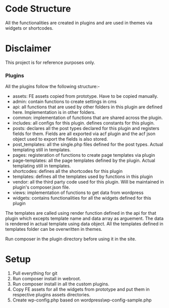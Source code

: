 # Code Structure
All the functionalities are created in plugins and are used in themes via widgets or shortcodes. 

# Disclaimer 
This project is for reference purposes only.

### Plugins
All the plugins follow the following structure:-
- assets: FE assets copied from prototype. Have to be copied manually.
- admin: contain functions to create settings in cms
- api: all functions that are used by other folders in this plugin are defined here. Implementation is in other folders.
- common: implementation of functions that are shared across the plugin. 
- includes: all configs for this plugin. defines constants for this plugin.
- posts: declares all the post types declared for this plugin and registers fields for them. Fields are all exported via acf plugin and the acf json object used to export the fields is also stored.
- post_templates: all the single.php files defined for the post types. Actual templating still in templates.
- pages: registeration of functions to create page templates via plugin
- page-templates: all the page templates defined by the plugin. Actual templating still in templates.
- shortcodes: defines all the shortcodes for this plugin
- templates: defines all the templates used by functions in this plugin
- vendor: all the third party code used for this plugin. Will be maintained in plugin's composer.json file.
- views: implementation of functions to get data from wordpress
- widgets: contains functionalities for all the widgets defined for this plugin
 
The templates are called using render function defined in the api for that plugin which excepts template name and data array as arguement. The data is rendered in actual template using data object. All the templates defined in templates folder can be overwritten in themes.

Run composer in the plugin directory before using it in the site.
# Setup
1. Pull everything for git
2. Run composer install in webroot.
3. Run composer install in all the custom plugins.
4. Copy FE assets for all the widgets from prototype and put them in respective plugins assets directories.
6. Create wp-config.php based on wordpress\wp-config-sample.php
